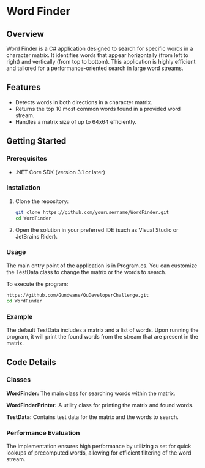 # Word Finder

## Overview
Word Finder is a C# application designed to search for specific words in a character matrix. It identifies words that appear horizontally (from left to right) and vertically (from top to bottom). This application is highly efficient and tailored for a performance-oriented search in large word streams.

## Features
- Detects words in both directions in a character matrix.
- Returns the top 10 most common words found in a provided word stream.
- Handles a matrix size of up to 64x64 efficiently.

## Getting Started

### Prerequisites
- .NET Core SDK (version 3.1 or later)

### Installation
1. Clone the repository:
   ```bash
   git clone https://github.com/yourusername/WordFinder.git
   cd WordFinder
2. Open the solution in your preferred IDE (such as Visual Studio or JetBrains Rider).

### Usage
The main entry point of the application is in Program.cs. You can customize the TestData class to change the matrix or the words to search.

To execute the program:

   ```bash
   https://github.com/Gundwane/QuDeveloperChallenge.git
   cd WordFinder
   ```

### Example
The default TestData includes a matrix and a list of words. Upon running the program, it will print the found words from the stream that are present in the matrix.

## Code Details
### Classes
**WordFinder:** The main class for searching words within the matrix.

**WordFinderPrinter:** A utility class for printing the matrix and found words.

**TestData:** Contains test data for the matrix and the words to search.

### Performance Evaluation
The implementation ensures high performance by utilizing a set for quick lookups of precomputed words, allowing for efficient filtering of the word stream.
